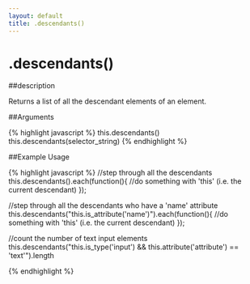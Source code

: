 ```yaml
---
layout: default
title: .descendants()
---
```


# .descendants()

##description

Returns a list of all the descendant elements of an element.


##Arguments

{% highlight javascript %}
this.descendants()
this.descendants(selector_string)
{% endhighlight %}

##Example Usage

{% highlight javascript %}
//step through all the descendants
this.descendants().each(function(){
  //do something with 'this' (i.e. the current descendant)
});

//step through all the descendants who have a 'name' attribute
this.descendants("this.is_attribute('name')").each(function(){
  //do something with 'this' (i.e. the current descendant)
});

//count the number of text input elements
this.descendants("this.is_type('input') && this.attribute('attribute') == 'text'").length

{% endhighlight %}
